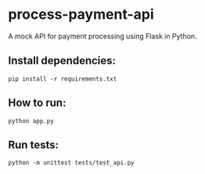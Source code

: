 # process-payment-api

A mock API for payment processing using Flask in Python.

## Install dependencies:
`pip install -r requirements.txt`

## How to run:
`python app.py`

## Run tests:
`python -m unittest tests/test_api.py`
